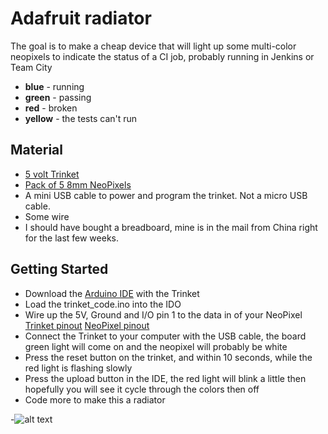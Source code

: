 # Adafruit radiator

The goal is to make a cheap device that will light up some multi-color neopixels to indicate the status of a CI job, probably running in Jenkins or Team City

* **blue** - running
* **green** - passing
* **red** - broken
* **yellow** - the tests can't run

## Material
* [5 volt Trinket](http://www.adafruit.com/product/1501)
* [Pack of 5 8mm NeoPixels](http://www.adafruit.com/products/1734)
* A mini USB cable to power and program the trinket.  Not a micro USB cable.
* Some wire
* I should have bought a breadboard, mine is in the mail from China right for the last few weeks.

## Getting Started

* Download the [Arduino IDE](https://learn.adafruit.com/introducing-trinket/setting-up-with-arduino-ide) with the Trinket
* Load the trinket_code.ino into the IDO
* Wire up the 5V, Ground and I/O pin 1 to the data in of your NeoPixel [Trinket pinout](https://learn.adafruit.com/introducing-trinket/pinouts) [NeoPixel pinout](http://www.adafruit.com/images/1200x900/1734-04.jpg)
* Connect the Trinket to your computer with the USB cable, the board green light will come on and the neopixel will probably be white
* Press the reset button on the trinket, and within 10 seconds, while the red light is flashing slowly
* Press the upload button in the IDE, the red light will blink a little then hopefully you will see it cycle through the colors then off
* Code more to make this a radiator


-![alt text](https://www.dropbox.com/s/dkcgo8njbfednfo/2015-01-12%2022.58.34.jpg?dl=0 "I should have bought the breadboard too")
